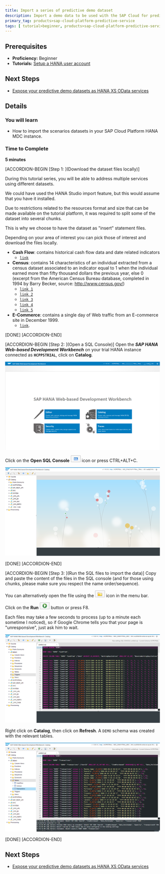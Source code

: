 ```yaml
---
title: Import a series of predictive demo dataset
description: Import a demo data to be used with the SAP Cloud for predictive services
primary_tag: products>sap-cloud-platform-predictive-service
tags: [ tutorial>beginner, products>sap-cloud-platform-predictive-service, products>sap-hana, products>sap-cloud-platform ]
---
```


## Prerequisites
  - **Proficiency:** Beginner
  - **Tutorials:** [Setup a HANA user account](http://www.sap.com/developer/tutorials/hcpps-hana-create-user.html)

## Next Steps
  - [Expose your predictive demo datasets as HANA XS OData services](http://www.sap.com/developer/tutorials/hcpps-hana-dataset-odata.html)

## Details
### You will learn
  - How to import the scenarios datasets in your SAP Cloud Platform HANA MDC instance.

### Time to Complete
  **5 minutes**

[ACCORDION-BEGIN [Step 1: ](Download the dataset files locally)]

During this tutorial series, you will be able to address multiple services using different datasets.

We could have used the HANA Studio import feature, but this would assume that you have it installed.  

Due to restrictions related to the resources format and size that can be made available on the tutorial platform, it was required to split some of the dataset into several chunks.  

This is why we choose to have the dataset as "insert" statement files.

Depending on your area of interest you can pick those of interest and download the files locally.

  - **Cash Flow**: contains historical cash flow data and date related indicators
    - [`link`](demo.cashflow.sql.txt)
  - **Census**: contains 14 characteristics of an individual extracted from a census dataset associated to an indicator equal to 1 when the individual earned more than fifty thousand dollars the previous year, else 0 (excerpt from the American Census Bureau database, completed in 1994 by Barry Becker, source: http://www.census.gov/)
    - [`link 1`](demo.census.sql.1.txt)
    - [`link 2`](demo.census.sql.2.txt)
    - [`link 3`](demo.census.sql.3.txt)
    - [`link 4`](demo.census.sql.4.txt)
    - [`link 5`](demo.census.sql.5.txt)
  - **E-Commerce**: contains a single day of Web traffic from an E-commerce site in December 1999.
    - [`link`](demo.transaction.sql.txt).

[DONE]
[ACCORDION-END]

[ACCORDION-BEGIN [Step 2: ](Open a SQL Console)]
Open the ***SAP HANA Web-based Development Workbench*** on your trial HANA instance connected as **`HCPPSTRIAL`**, click on **Catalog**.

![SAP HANA Web-based Development Workbench](01.png)

Click on the **Open SQL Console** ![open](0-opensqlconsole.png) icon or press CTRL+ALT+C.

![SAP HANA Web-based Development Workbench](02.png?)

[DONE]
[ACCORDION-END]

[ACCORDION-BEGIN [Step 3: ](Run the SQL files to import the data)]
Copy and paste the content of the files in the SQL console (and for those using chunks, please make sure you respect the name order/sequence).

You can alternatively open the file using the ![open](0-opensqlfile.png) icon in the menu bar.

Click on the **Run** ![open](0-run.png) button or press F8.

Each files may take a few seconds to process (up to a minute each sometime I noticed), so if Google Chrome tells you that your page is "unresponsive", just ask him to wait.

![Console](03.png)

Right click on **Catalog**, then click on **Refresh**. A `DEMO` schema was created with the relevant tables.

![Catalog](04.png)

[DONE]
[ACCORDION-END]

## Next Steps
  - [Expose your predictive demo datasets as HANA XS OData services](http://www.sap.com/developer/tutorials/hcpps-hana-dataset-odata.html)
